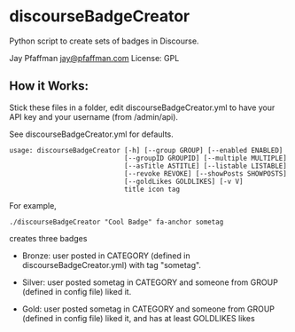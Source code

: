 # discourseBadgeCreator
Python script to create sets of badges in Discourse.

Jay Pfaffman <jay@pfaffman.com>
License: GPL

## How it Works:

Stick these files in a folder, edit discourseBadgeCreator.yml to have
your API key and your username (from /admin/api).

See discourseBadgeCreator.yml for defaults.

```
usage: discourseBadgeCreator [-h] [--group GROUP] [--enabled ENABLED]
                             [--groupID GROUPID] [--multiple MULTIPLE]
                             [--asTitle ASTITLE] [--listable LISTABLE]
                             [--revoke REVOKE] [--showPosts SHOWPOSTS]
                             [--goldLikes GOLDLIKES] [-v V]
                             title icon tag
```

For example, 

    ./discourseBadgeCreator "Cool Badge" fa-anchor sometag
	
creates three badges

- Bronze: user posted in CATEGORY (defined in discourseBadgeCreator.yml)
with tag "sometag".

- Silver: user posted sometag in CATEGORY and someone from GROUP
  (defined in config file) liked it.
  
- Gold: user posted sometag in CATEGORY and someone from GROUP
  (defined in config file) liked it, and has at least GOLDLIKES likes
  
  
